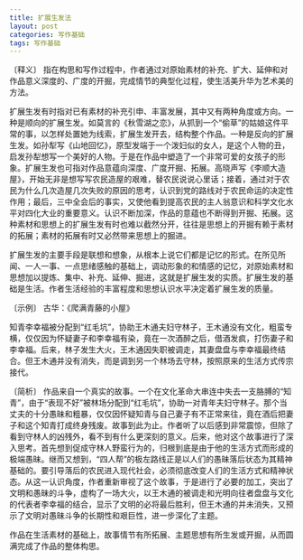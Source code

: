 ```yaml
---
title: 扩展生发法
layout: post
categories: 写作基础
tags: 写作基础
---
```


〔释义〕 指在构思和写作过程中，作者通过对原始素材的补充、扩大、延伸和对作品意义深度的、广度的开掘，完成情节的典型化过程，使生活美升华为艺术美的方法。

扩展生发有时指对已有素材的补充引申、丰富发展，其中又有两种角度或方向。一种是顺向的扩展生发。如莫言的《秋雪湖之恋》，从抓到一个“偷草”的姑娘这件平常的事，以怎样处置她为线索，扩展生发开去，结构整个作品。一种是反向的扩展生发。如孙犁写《山地回忆》，原型发端于一个泼妇似的女人，是这个人物的丑，启发孙犁想写一个美好的人物。于是在作品中塑造了一个非常可爱的女孩子的形象。扩展生发也可指对作品意蕴向深度、广度开掘、拓展。高晓声写《李顺大造屋》，开始无非是想写写农民造屋的艰难，替农民说说心里话；接着，通过对于农民为什么几次造屋几次失败的原因的思考，认识到党的路线对于农民命运的决定性作用；最后，三中全会后的事实，又使他看到提高农民的主人翁意识和科学文化水平对四化大业的重要意义。认识不断加深，作品的意蕴也不断得到开掘、拓展。这种素材和思想上的扩展生发有时也难以截然分开，往往是思想上的开掘有赖于素材的拓展；素材的拓展有时又必然带来思想上的掘进。

扩展生发的主要手段是联想和想象，从根本上说它们都是记忆的形式。在所见所闻、一人一事、一点思绪感触的基础上，调动形象的和情感的记忆，对原始素材和思想加以提炼、集中、补充、延伸、掘进，这就是扩展生发的实质。扩展生发的基础是生活。作者生活经验的丰富程度和思想认识水平决定着扩展生发的质量。

〔示例〕 古华：《爬满青藤的小屋》

知青李幸福被分配到“红毛坑”，协助王木通夫妇守林子，王木通没有文化，粗蛮专横，仅仅因为怀疑妻子和李幸福有染，竟在一次酒醉之后，借酒发疯，打伤妻子和李幸福。后来，林子发生大火，王木通因失职被调走，其妻盘盘与李幸福最终结合。但王木通并没有消失，而是调到另一个林场去守林，按照原来的生活方式传宗接代。

〔简析〕 作品来自一个真实的故事。一个在文化革命大串连中失去一支胳膊的“知青”，由于“表现不好”被林场分配到“红毛坑”，协助一对青年夫妇守林子。那个当丈夫的十分愚昧和粗暴，仅仅因怀疑知青与自己妻子有不正常来往，竟在酒后把妻子和这个知青打成终身残废。故事到此为止。作者听了以后感到非常震惊，但除了看到守林人的凶残外，看不到有什么更深刻的意义。后来，他对这个故事进行了深入思考。首先想到促成守林人野蛮行为的，归根到底是由于他的生活方式而形成的极端愚昧。继而又想到，“四人帮”的极左路线正是以人们的愚昧落后状态为其精神基础的。要引导落后的农民进入现代社会，必须彻底改变人们的生活方式和精神状态。从这一认识角度，作者重新审视了这个故事，于是进行了必要的加工，突出了文明和愚昧的斗争，虚构了一场大火，以王木通的被调走和光明向往者盘盘与文化的代表者李幸福的结合，显示了文明的必将最后胜利，但王木通的并未消失，又预示了文明对愚昧斗争的长期性和艰巨性，进一步深化了主题。

作品在生活素材的基础上，故事情节有所拓展、主题思想有所生发或开掘，从而圆满完成了作品的整体构思。 